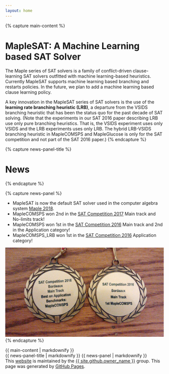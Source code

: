 ```yaml
---
layout: home
---
```


{% capture main-content %}
# MapleSAT: A Machine Learning based SAT Solver
The Maple series of SAT solvers is a family of  conflict-driven clause-learning SAT solvers outfitted with machine learning-based heuristics. Currently MapleSAT supports machine learning based branching and restarts policies. In the future, we plan to add a machine learning based clause learning policy.

A key innovation in the MapleSAT series of SAT solvers is the use of the **learning rate branching heuristic (LRB)**, a departure from the VSIDS branching heuristic that has been the status quo for the past decade of SAT solving. (Note that the experiments in our SAT 2016 paper describing LRB use only pure branching heuristics. That is, the VSIDS experiment uses only VSIDS and the LRB experiments uses only LRB. The hybrid LRB-VSIDS branching heuristic in MapleCOMSPS and MapleGlucose is only for the SAT competition and not part of the SAT 2016 paper.)
{% endcapture %}

{% capture news-panel-title %}
# News
{% endcapture %}

{% capture news-panel %}
* MapleSAT is now the default SAT solver used in the computer algebra system [Maple 2018](https://www.maplesoft.com/products/maple/new_features/maple2018/performance.aspx).
* MapleCOMSPS won 2nd in the [SAT Competition 2017](https://baldur.iti.kit.edu/sat-competition-2017/index.php?cat=results) Main track and No-limits track!
* MapleCOMSPS won 1st in the [SAT Competition 2016](http://baldur.iti.kit.edu/sat-competition-2016/index.php?cat=results) Main track and 2nd in the Application category!
* MapleCOMSPS_LRB won 1st in the [SAT Competition 2016](http://baldur.iti.kit.edu/sat-competition-2016/index.php?cat=results) Application category!

[![SAT Competition 2016 medals](assets/2016SATCompMedal.jpg)](assets/2016SATCompMedal.jpg)
{% endcapture %}

<div class="wrapper">
<div class="content-wrapper main-content">
    <div class="main-panel">
        {{ main-content | markdownify }}
    </div>
    <div class="side-panel">
        {{ news-panel-title | markdownify }}
        {{ news-panel | markdownify }}
    </div>
</div>
</div>
<section class="main-content">
    <footer class="site-footer">
        <span class="site-footer-owner">This <a href="{{ site.github.owner_url }}/{{ site.github.repository_name }}">website</a> is maintained by the <a href="{{ site.github.owner_url }}">{{ site.github.owner_name }}</a> group.</span>
        <span class="site-footer-credits">This page was generated by <a href="https://pages.github.com">GitHub Pages</a>.</span>
    </footer>
</section>